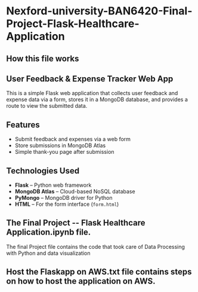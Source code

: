 # Nexford-university-BAN6420-Final-Project-Flask-Healthcare-Application

##  How this file works
##  User Feedback & Expense Tracker Web App

This is a simple Flask web application that collects user feedback and expense data via a form, stores it in a MongoDB database, and provides a route to view the submitted data.

## Features

- Submit feedback and expenses via a web form
- Store submissions in MongoDB Atlas
- Simple thank-you page after submission

## Technologies Used

- **Flask** – Python web framework
- **MongoDB Atlas** – Cloud-based NoSQL database
- **PyMongo** – MongoDB driver for Python
- **HTML** – For the form interface (`form.html`)

## The Final Project -- Flask Healthcare Application.ipynb file.
The final Project file contains the code that took care of Data Processing with Python and data visualization
## Host the Flaskapp on AWS.txt file contains steps on how to host the application on AWS.
